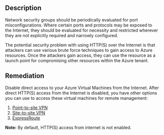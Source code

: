 ## Description

Network security groups should be periodically evaluated for port misconfigurations. Where certain ports and protocols may be exposed to the Internet, they should be evaluated for necessity and restricted wherever they are not explicitly required and narrowly configured.

The potential security problem with using HTTP(S) over the Internet is that attackers can use various brute force techniques to gain access to Azure resources. Once the attackers gain access, they can use the resource as a launch point for compromising other resources within the Azure tenant.

## Remediation

Disable direct  access to your Azure Virtual Machines from the Internet. After direct HTTP(S) access from the Internet is disabled, you have other options you can use to access these virtual machines for remote management:

1. [Point-to-site VPN](https://docs.microsoft.com/en-us/azure/vpn-gateway/vpn-gateway-howto-point-to-site-resource-manager-portal)
2. [Site-to-site VPN](https://docs.microsoft.com/en-us/azure/vpn-gateway/vpn-gateway-howto-site-to-site-resource-manager-portal)
3. [ExpressRoute](https://docs.microsoft.com/en-us/azure/expressroute/)

**Note:** By default, HTTP(S) access from internet is not enabled.

